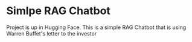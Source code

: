 # Simlpe RAG Chatbot
 Project is up in Hugging Face. This is a simple RAG Chatbot that is using Warren Buffet's letter to the investor
